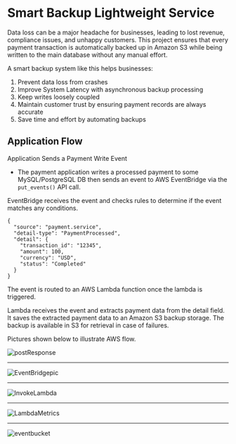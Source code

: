 # Smart Backup Lightweight Service
Data loss can be a major headache for businesses, leading to lost revenue, compliance issues, and unhappy customers. This project ensures that every payment transaction is automatically backed up in Amazon S3 while being written to the main database without any manual effort.

A smart backup system like this helps businesses:

1. Prevent data loss from crashes
2. Improve System Latency with asynchronous backup processing
3. Keep writes loosely coupled
4. Maintain customer trust by ensuring payment records are always accurate
5. Save time and effort by automating backups
## Application Flow
Application Sends a Payment Write Event
- The payment application writes a processed payment to some MySQL/PostgreSQL DB then sends an event to AWS EventBridge via the <code>put_events()</code> API call.

EventBridge receives the event and checks rules to determine if the event matches any conditions.
```
{
  "source": "payment.service",
  "detail-type": "PaymentProcessed",
  "detail": {
    "transaction_id": "12345",
    "amount": 100,
    "currency": "USD",
    "status": "Completed"
  }
}
```
The event is routed to an AWS Lambda function once the lambda is triggered.

Lambda receives the event and extracts payment data from the detail field.
It saves the extracted payment data to an Amazon S3 backup storage.
The backup is available in S3 for retrieval in case of failures.

Pictures shown below to illustrate AWS flow.


![postResponse](https://github.com/user-attachments/assets/22bfea49-9198-4480-9c03-ef51a9a29bf4)

-----

![EventBridgepic](https://github.com/user-attachments/assets/46fc2f7e-2539-49fe-a328-318b75c3aeca)

-----

![InvokeLambda](https://github.com/user-attachments/assets/5036944b-d6e5-407f-9310-68612cd9c3c0)

-----

![LambdaMetrics](https://github.com/user-attachments/assets/be3fa613-d70b-4199-bba4-7e30fa4448bd)

-----

![eventbucket](https://github.com/user-attachments/assets/6034ca9c-4994-4c9e-bbb7-a8dd96d7b754)
